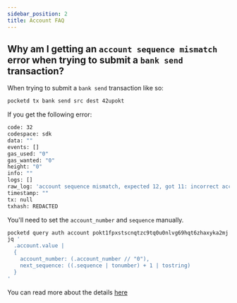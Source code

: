 ```yaml
---
sidebar_position: 2
title: Account FAQ
---
```


## Why am I getting an `account sequence mismatch` error when trying to submit a `bank send` transaction?

When trying to submit a `bank send` transaction like so:

```bash
pocketd tx bank send src dest 42upokt
```

If you get the following error:

```bash
code: 32
codespace: sdk
data: ""
events: []
gas_used: "0"
gas_wanted: "0"
height: "0"
info: ""
logs: []
raw_log: 'account sequence mismatch, expected 12, got 11: incorrect account sequence'
timestamp: ""
tx: null
txhash: REDACTED
```

You'll need to set the `account_number` and `sequence` manually.

```bash
pocketd query auth account pokt1fpxstscnqtzc9tq0u0nlvg69hqt6zhaxyka2mj --output json |
jq '
  .account.value |
  {
    account_number: (.account_number // "0"),
    next_sequence: ((.sequence | tonumber) + 1 | tostring)
  }
'
```

You can read more about the details [here](https://ctrl-felix.medium.com/how-do-i-get-the-cosmos-account-number-and-sequence-3f1643af285a)
